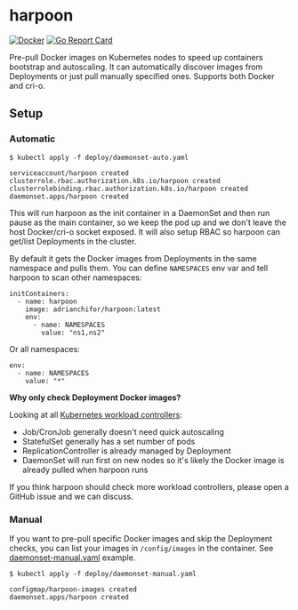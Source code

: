 # harpoon

[![Docker](https://github.com/adrianchifor/harpoon/workflows/Publish%20Docker/badge.svg)](https://github.com/adrianchifor/harpoon/actions?query=workflow%3A%22Publish+Docker%22) [![Go Report Card](https://goreportcard.com/badge/github.com/adrianchifor/harpoon)](https://goreportcard.com/report/github.com/adrianchifor/harpoon)

Pre-pull Docker images on Kubernetes nodes to speed up containers bootstrap and autoscaling. It can automatically discover images from Deployments or just pull manually specified ones. Supports both Docker and cri-o.

## Setup

### Automatic

```
$ kubectl apply -f deploy/daemonset-auto.yaml

serviceaccount/harpoon created
clusterrole.rbac.authorization.k8s.io/harpoon created
clusterrolebinding.rbac.authorization.k8s.io/harpoon created
daemonset.apps/harpoon created
```

This will run harpoon as the init container in a DaemonSet and then run pause as the main container, so we keep the pod up and we don't leave the host Docker/cri-o socket exposed. It will also setup RBAC so harpoon can get/list Deployments in the cluster.

By default it gets the Docker images from Deployments in the same namespace and pulls them. You can define `NAMESPACES` env var and tell harpoon to scan other namespaces:

```
initContainers:
  - name: harpoon
    image: adrianchifor/harpoon:latest
    env:
      - name: NAMESPACES
        value: "ns1,ns2"
```

Or all namespaces:

```
env:
  - name: NAMESPACES
    value: "*"
```

**Why only check Deployment Docker images?**

Looking at all [Kubernetes workload controllers](https://kubernetes.io/docs/concepts/workloads/controllers/):
- Job/CronJob generally doesn't need quick autoscaling
- StatefulSet generally has a set number of pods
- ReplicationController is already managed by Deployment
- DaemonSet will run first on new nodes so it's likely the Docker image is already pulled when harpoon runs

If you think harpoon should check more workload controllers, please open a GitHub issue and we can discuss.

### Manual

If you want to pre-pull specific Docker images and skip the Deployment checks, you can list your images in `/config/images` in the container. See [daemonset-manual.yaml](./deploy/daemonset-manual.yaml) example.

```
$ kubectl apply -f deploy/daemonset-manual.yaml

configmap/harpoon-images created
daemonset.apps/harpoon created
```
